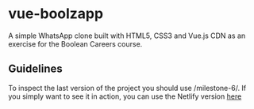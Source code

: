 # vue-boolzapp
A simple WhatsApp clone built with HTML5, CSS3 and Vue.js CDN as an exercise for the Boolean Careers course. 

## Guidelines
To inspect the last version of the project you should use /milestone-6/. If you simply want to see it in action, you can use the Netlify version [here](https://vue-boolzapp.netlify.app)
